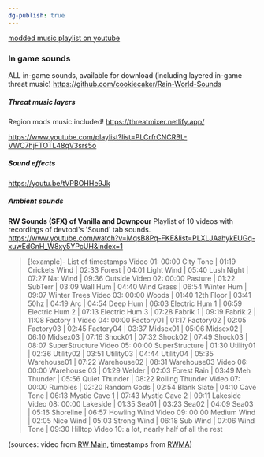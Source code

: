 ```yaml
---
dg-publish: true
---
```

[modded music playlist on youtube](https://www.youtube.com/playlist?list=PLwcrdolHhE9F22jCsIdrz_LNd3hA8HO2F)

### In game sounds
ALL in-game sounds, available for download (including layered in-game threat music)
https://github.com/cookiecaker/Rain-World-Sounds

##### Threat music layers
Region mods music included!
https://threatmixer.netlify.app/

https://www.youtube.com/playlist?list=PLCrfrCNCRBL-VWC7hjFTOTL48qV3srs5o

##### Sound effects
https://youtu.be/tVPBOHHe9Jk

##### Ambient sounds
**RW Sounds (SFX) of Vanilla and Downpour**
Playlist of 10 videos with recordings of devtool's 'Sound' tab sounds.
https://www.youtube.com/watch?v=MqsB8Pq-FKE&list=PLXLJAahykEUGq-xuwEdGnH_W8xy5YPcUH&index=1

> [!example]- List of timestamps
> Video 01: 00:00 City Tone | 01:19 Crickets Wind | 02:33 Forest | 04:01 Light Wind | 05:40 Lush Night | 07:27 Nat Wind | 09:36 Outside
> Video 02: 00:00 Pasture | 01:22 SubTerr | 03:09 Wall Hum | 04:40 Wind Grass | 06:54 Winter Hum | 09:07 Winter Trees
> Video 03: 00:00 Woods | 01:40 12th Floor | 03:41 50hz | 04:19 Arc | 04:54 Deep Hum | 06:03 Electric Hum 1 | 06:59 Electric Hum 2 | 07:13 Electric Hum 3 | 07:28 Fabrik 1 | 09:19 Fabrik 2 | 11:08 Factory 1
> Video 04: 00:00 Factory01 | 01:17 Factory02 | 02:05 Factory03 | 02:45 Factory04 | 03:37 Midsex01 | 05:06 Midsex02 | 06:10 Midsex03 | 07:16 Shock01 | 07:32 Shock02 | 07:49 Shock03 | 08:07 SuperStructure
> Video 05: 00:00 SuperStructure | 01:30 Utility01 | 02:36 Utility02 | 03:51 Utility03 | 04:44 Utility04 | 05:35 Warehouse01 | 07:22 Warehouse02 | 08:31 Warehouse03
> Video 06: 00:00 Warehouse 03 | 01:29 Welder | 02:03 Forest Rain | 03:49 Meh Thunder | 05:56 Quiet Thunder | 08:22 Rolling Thunder
> Video 07: 00:00 Rumbles | 02:20 Random Gods | 02:54 Blank Slate | 04:10 Cave Tone | 06:13 Mystic Cave 1 | 07:43 Mystic Cave 2 | 09:11 Lakeside
> Video 08: 00:00 Lakeside | 01:35 Sea01 | 03:23 Sea02 | 04:09 Sea03 | 05:16 Shoreline | 06:57 Howling Wind
> Video 09: 00:00 Medium Wind | 02:05 Nice Wind | 05:03 Strong Wind | 06:18 Sub Wind | 07:06 Wind Tone | 09:30 Hilltop
> Video 10: a lot, nearly half of all the rest

(sources: video from [RW Main](https://discord.com/channels/291184728944410624/838185248981385256/1206370168192893008), timestamps from [RWMA](https://discord.com/channels/1083481230839922688/1083506128010358915/1288236364328079502))
